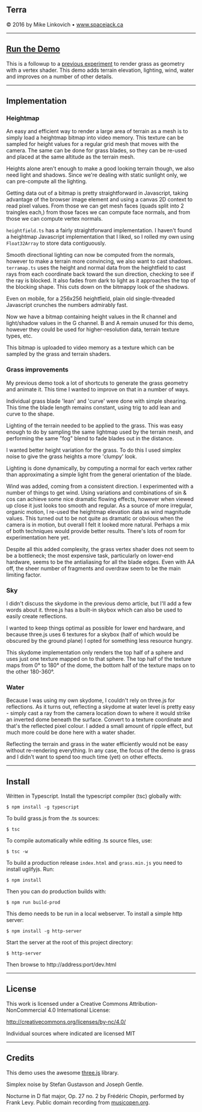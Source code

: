 ## Terra

© 2016 by Mike Linkovich • www.spacejack.ca

---

## [Run the Demo](http://www.spacejack.ca/projects/terrain/)

This is a followup to a [previous experiment](http://github.com/spacejack/poaceae) to render grass as geometry with a vertex shader. This demo adds terrain elevation, lighting, wind, water and improves on a number of other details.

---

## Implementation

### Heightmap

An easy and efficient way to render a large area of terrain as a mesh is to simply load a heightmap bitmap into video memory. This texture can be sampled for height values for a regular grid mesh that moves with the camera. The same can be done for grass blades, so they can be re-used and placed at the same altitude as the terrain mesh.

Heights alone aren't enough to make a good looking terrain though, we also need light and shadows. Since we're dealing with static sunlight only, we can pre-compute all the lighting.

Getting data out of a bitmap is pretty straightforward in Javascript, taking advantage of the browser image element and using a canvas 2D context to read pixel values. From those we can get mesh faces (quads split into 2 traingles each,) from those faces we can compute face normals, and from those we can compute vertex normals.

`heightfield.ts` has a fairly straightforward implementation. I haven't found a heightmap Javascript implementation that I liked, so I rolled my own using `Float32Array` to store data contiguously.

Smooth directional lighting can now be computed from the normals, however to make a terrain more convincing, we also want to cast shadows. `terramap.ts` uses the height and normal data from the heightfield to cast rays from each coordinate back toward the sun direction, checking to see if the ray is blocked. It also fades from dark to light as it approaches the top of the blocking shape. This cuts down on the bitmappy look of the shadows.

Even on mobile, for a 256x256 heightfield, plain old single-threaded Javascript crunches the numbers admirably fast.

Now we have a bitmap containing height values in the R channel and light/shadow values in the G channel. B and A remain unused for this demo, however they could be used for higher-resolution data, terrain texture types, etc.

This bitmap is uploaded to video memory as a texture which can be sampled by the grass and terrain shaders.

### Grass improvements

My previous demo took a lot of shortcuts to generate the grass geometry and animate it. This time I wanted to improve on that in a number of ways.

Individual grass blade 'lean' and 'curve' were done with simple shearing. This time the blade length remains constant, using trig to add lean and curve to the shape.

Lighting of the terrain needed to be applied to the grass. This was easy enough to do by sampling the same lightmap used by the terrain mesh, and performing the same "fog" blend to fade blades out in the distance.

I wanted better height variation for the grass. To do this I used simplex noise to give the grass heights a more 'clumpy' look.

Lighting is done dynamically, by computing a normal for each vertex rather than approximating a simple light from the general orientation of the blade.

Wind was added, coming from a consistent direction. I experimented with a number of things to get wind. Using variations and combinations of sin & cos can achieve some nice dramatic flowing effects, however when viewed up close it just looks too smooth and regular. As a source of more irregular, organic motion, I re-used the heightmap elevation data as wind magnitude values. This turned out to be not quite as dramatic or obvious when the camera is in motion, but overall I felt it looked more natural. Perhaps a mix of both techniques would provide better results. There's lots of room for experimentation here yet.

Despite all this added complexity, the grass vertex shader does not seem to be a bottleneck; the most expensive task, particularly on lower-end hardware, seems to be the antialiasing for all the blade edges. Even with AA off, the sheer number of fragments and overdraw seem to be the main limiting factor.

### Sky

I didn't discuss the skydome in the previous demo article, but I'll add a few words about it. three.js has a built-in skybox which can also be used to easily create reflections.

I wanted to keep things optimal as possible for lower end hardware, and because three.js uses 6 textures for a skybox (half of which would be obscured by the ground plane) I opted for something less resource hungry.

This skydome implementation only renders the top half of a sphere and uses just one texture mapped on to that sphere. The top half of the texture maps from 0° to 180° of the dome, the bottom half of the texture maps on to the other 180-360°.

### Water

Because I was using my own skydome, I couldn't rely on three.js for reflections. As it turns out, reflecting a skydome at water level is pretty easy - simply cast a ray from the camera location down to where it would strike an inverted dome beneath the surface. Convert to a texture coordinate and that's the reflected pixel colour. I added a small amount of ripple effect, but much more could be done here with a water shader.

Reflecting the terrain and grass in the water efficiently would not be easy without re-rendering everything. In any case, the focus of the demo is grass and I didn't want to spend too much time (yet) on other effects.

---

## Install

Written in Typescript. Install the typescript compiler (tsc) globally with:

`$ npm install -g typescript`

To build grass.js from the .ts sources:

`$ tsc`

To compile automatically while editing .ts source files, use:

`$ tsc -w`

To build a production release `index.html` and `grass.min.js` you need to install uglifyjs. Run:

`$ npm install`

Then you can do production builds with:

`$ npm run build-prod`

This demo needs to be run in a local webserver. To install a simple http server:

`$ npm install -g http-server`

Start the server at the root of this project directory:

`$ http-server`

Then browse to http://address:port/dev.html

---

## License

This work is licensed under a Creative Commons Attribution-NonCommercial 4.0 International License:

http://creativecommons.org/licenses/by-nc/4.0/

Individual sources where indicated are licensed MIT

---

## Credits

This demo uses the awesome [three.js](http://www.threejs.org/) library.

Simplex noise by Stefan Gustavson and Joseph Gentle.

Nocturne in D flat major, Op. 27 no. 2 by Frédéric Chopin, performed by Frank Levy. Public domain recording from [musicopen.org](https://musopen.org/music/302/frederic-chopin/nocturnes-op-27/).
